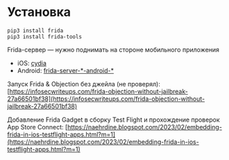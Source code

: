 # Установка

```
pip3 install frida
pip3 install frida-tools
```

Frida-сервер — нужно поднимать на стороне мобильного приложения

* iOS: [cydia](https://frida.re/docs/ios/)
* Android: [frida-server-\*-android-\*](https://github.com/frida/frida/releases)

Запуск Frida & Objection без джейла (не проверял): [https://infosecwriteups.com/frida-objection-without-jailbreak-27a66501bf38](https://infosecwriteups.com/frida-objection-without-jailbreak-27a66501bf38)

Добавление Frida Gadget в сборку Test Flight и прохождение проверок  App Store Connect: [https://naehrdine.blogspot.com/2023/02/embedding-frida-in-ios-testflight-apps.html?m=1](https://naehrdine.blogspot.com/2023/02/embedding-frida-in-ios-testflight-apps.html?m=1)
